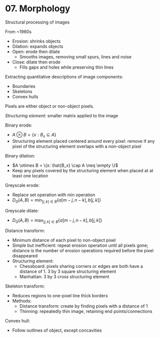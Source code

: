 # 07. Morphology

Structural processing of images

From ~1960s

- Erosion: shrinks objects
- Dilation: expands objects
- Open: erode then dilate
  - Smooths images, removing small spurs, lines and noise
- Close: dilate then erode
  - Fills gaps and holes while preserving thin lines

Extracting quantitative descriptions of image components:

- Boundaries
- Skeletons
- Convex hulls

Pixels are either object or non-object pixels.

*Structuring element*: smaller matrix applied to the image

Binary erode:

- $A \otimes B = \{x: B_x \subseteq A \}$
- Structuring element placed centered around every pixel: remove if any pixel of the structuring element overlaps with a non-object pixel

Binary dilation:

- $A \otimes B = \{x: \hat{B_x} \cap A \neq \empty \}$
- Keep any pixels covered by the structuring element when placed at at least one location

Greyscale erode:

- Replace set operation with $\text{min}$ operation
- $D_G(A, B) = \min_{[j, k] \in B}{\{a[m - j, n - k], b[j, k]\}}$

Greyscale dilate:

- $D_G(A, B) = \max_{[j, k] \in B}{\{a[m - j, n - k], b[j, k]\}}$

Distance transform:

- Minimum distance of each pixel to non-object pixel
- Simple but inefficient: repeat erosion operation until all pixels gone; distance is the number of erosion operations required before the pixel disappeared
- Structuring element:
  - Chessboard: pixels sharing corners or edges are both have a distance of 1. 3 by 3 square structuring element
  - Manhattan: 3 by 3 cross structuring element

Skeleton transform:

- Reduces regions to one-pixel line thick borders
- Methods:
  - Distance transform: create by finding pixels with a distance of 1
  - Thinning: repeatedly thin image, retaining end points/connections

Convex hull:

- Follow outlines of object, except concavities
